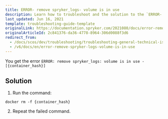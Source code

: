 ```yaml
---
title: ERROR- remove spryker_logs- volume is in use
description: Learn how to troubleshoot and the solution to the `ERROR- remove spryker_logs- volume is in use` error within your Spryker projects.
last_updated: Jun 16, 2021
template: troubleshooting-guide-template
originalLink: https://documentation.spryker.com/2021080/docs/error-remove-spryker-logs-volume-is-in-use
originalArticleId: 2c841376-da36-4778-8964-306d0088f3d6
redirect_from:
  - /docs/scos/dev/troubleshooting/troubleshooting-general-technical-issues/error-remove-spryker-logs-volume-is-in-use.html
  - /v6/docs/en/error-remove-spryker-logs-volume-is-in-use
---
```


You get the error `ERROR: remove spryker_logs: volume is in use - [{container_hash}]`

## Solution

1. Run the command:

```
docker rm -f {container_hash}
```

2. Repeat the failed command.
